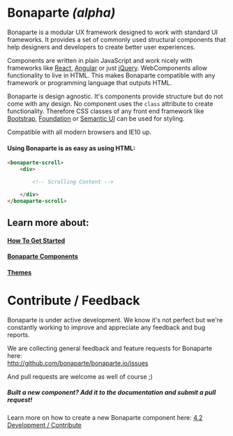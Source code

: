 # Bonaparte *(alpha)*

Bonaparte is a modular UX framework designed to work with standard UI frameworks.
It provides a set of commonly used structural components that help designers and developers to create better user experiences.

Components are written in plain JavaScript and work nicely with frameworks like [React](https://facebook.github.io/react/), [Angular](https://angularjs.org/) or just [jQuery](http://jquery.com). WebComponents allow functionality to live in HTML. This makes Bonaparte compatible with any framework or programming language that outputs HTML.

Bonaparte is design agnostic. It's components provide structure but do not come with any design. No component uses the `class` attribute to create functionality. Therefore CSS classes of any front end framework like [Bootstrap](http://getbootstrap.com/), [Foundation](http://foundation.zurb.com/) or [Semantic UI](http://semantic-ui.com/) can be used for styling.

Compatible with all modern browsers and IE10 up.

#### Using Bonaparte is as easy as using HTML:
```html
<bonaparte-scroll>
    <div>

        <!-- Scrolling Content -->

    </div>
</bonaparte-scroll> 
```

## Learn more about:

#### [How To Get Started](docs/getting_started/index.md)
#### [Bonaparte Components](docs/components/index.md)
#### [Themes](docs/themes/index.md)

# Contribute / Feedback

Bonaparte is under active development.
We know it's not perfect but we're constantly working to improve and appreciate any feedback and bug reports.

We are collecting general feedback and feature requests for Bonaparte here:<br>
http://github.com/bonaparte/bonaparte.io/issues

And pull requests are welcome as well of course ;)

##### Built a new component? Add it to the documentation and submit a pull request!

Learn more on how to create a new Bonaparte component here: [4.2 Development / Contribute](advanced/contribute.html)
